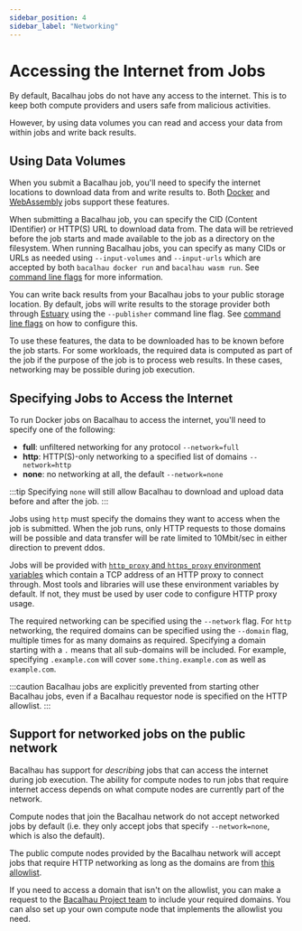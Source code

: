 ```yaml
---
sidebar_position: 4
sidebar_label: "Networking"
---
```


# Accessing the Internet from Jobs

By default, Bacalhau jobs do not have any access to the internet. This is to keep both compute providers and users safe from malicious activities.

However, by using data volumes you can read and access your data from within jobs and write back results.

## Using Data Volumes

When you submit a Bacalhau job, you'll need to specify the internet locations to download data from and write results to. Both [Docker](../getting-started/docker-workload-onboarding.md) and [WebAssembly](../getting-started/wasm-workload-onboarding.md) jobs support these features.

When submitting a Bacalhau job, you can specify the CID (Content IDentifier) or HTTP(S) URL to download data from. The data will be retrieved before the job starts and made available to the job as a directory on the filesystem. When running Bacalhau jobs, you can specify as many CIDs or URLs as needed using `--input-volumes` and `--input-urls` which are accepted by both `bacalhau docker run` and `bacalhau wasm run`. See [command line flags](https://docs.bacalhau.org/all-flags) for more information.

You can write back results from your Bacalhau jobs to your public storage location. By default, jobs will write results to the storage provider both through [Estuary](https://estuary.tech) using the `--publisher` command line flag. See [command line flags](https://docs.bacalhau.org/all-flags) on how to configure this.

To use these features, the data to be downloaded has to be known before the job starts. For some workloads, the required data is computed as part of the job if the purpose of the job is to process web results. In these cases, networking may be possible during job execution.

## Specifying Jobs to Access the Internet

To run Docker jobs on Bacalhau to access the internet, you'll need to specify one of the following:

* **full**: unfiltered networking for any protocol `--network=full`
* **http**: HTTP(S)-only networking to a specified list of domains `--network=http`
* **none**: no networking at all, the default `--network=none`

:::tip
Specifying `none` will still allow Bacalhau to download and upload data before and after the job.
:::

Jobs using `http` must specify the domains they want to access when the job is submitted. When the job runs, only HTTP requests to those domains will be possible and data transfer will be rate limited to 10Mbit/sec in either direction to prevent ddos.

Jobs will be provided with [`http_proxy` and `https_proxy` environment variables](https://about.gitlab.com/blog/2021/01/27/we-need-to-talk-no-proxy/) which contain a TCP address of an HTTP proxy to connect through. Most tools and libraries will use these environment variables by default. If not, they must be used by user code to configure HTTP proxy usage.

The required networking can be specified using the `--network` flag. For `http` networking, the required domains can be specified using the `--domain` flag, multiple times for as many domains as required. Specifying a domain starting with a `.` means that all sub-domains will be included. For example, specifying `.example.com` will cover `some.thing.example.com` as well as `example.com`.

:::caution
Bacalhau jobs are explicitly prevented from starting other Bacalhau jobs, even if a Bacalhau requestor node is specified on the HTTP allowlist.
:::

## Support for networked jobs on the public network

Bacalhau has support for *describing* jobs that can access the internet during job execution. The ability for compute nodes to run jobs that require internet access depends on what compute nodes are currently part of the network.

Compute nodes that join the Bacalhau network do not accept networked jobs by default (i.e. they only accept jobs that specify `--network=none`, which is also the default).

The public compute nodes provided by the Bacalhau network will accept jobs that require HTTP networking as long as the domains are from [this allowlist](https://github.com/bacalhau-project/bacalhau/blob/main/ops/terraform/remote_files/scripts/http-domain-allowlist.txt).

If you need to access a domain that isn't on the allowlist, you can make a request to the [Bacalhau Project team](https://github.com/bacalhau-project/bacalhau/discussions) to include your required domains. You can also set up your own compute node that implements the allowlist you need.
